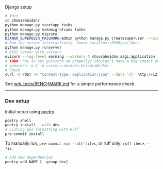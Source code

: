 Django setup

```bash
# Init
cd chousaheidan/
python manage.py startapp tasks
python manage.py makemigrations tasks
python manage.py migrate
DJANGO_SUPERUSER_PASSWORD=admin python manage.py createsuperuser --noinput --username admin --email admin@test.com
# Run the server interractively, check localhost:8000/api/docs
python manage.py runserver
# ASGI server with uvicorn
uvicorn --log-level warning --workers 4 chousaheidan.asgi:application
# TODO: how to set gunicorn up properly? Shouldn't have a big impact on db anyway
# gunicorn -w 4 -k uvicorn.workers.UvicornWorker
# Check
curl -X POST -H "Content-Type: application/json" --data '{}' http://127.0.0.1:8000/api/add_task
```

See [wrk_tests/BENCHMARK.md](./wrk_tests/BENCHMARK.md) for a simple performance check.

---

### Dev setup

Initial setup using [poetry](https://python-poetry.org/)
```bash
poetry shell
poetry install --with dev
# Linting and formatting with Ruff
pre-commit install
```

To manually run, `pre-commit run --all-files`, or ruff only: `ruff check --fix`.

```bash
# Add new dependencies
poetry add NAME [--group dev]
```
